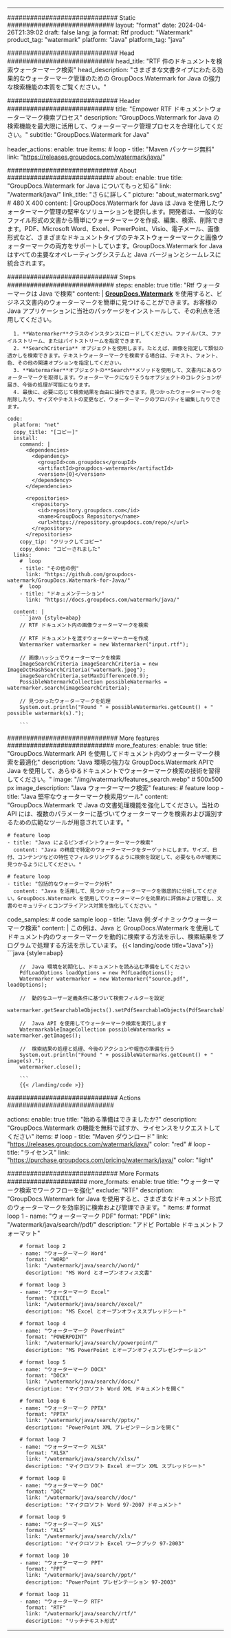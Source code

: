 
---
############################# Static ############################
layout: "format"
date:  2024-04-26T21:39:02
draft: false
lang: ja
format: Rtf
product: "Watermark"
product_tag: "watermark"
platform: "Java"
platform_tag: "java"

############################# Head ############################
head_title: "RTF 件のドキュメントを検索ウォーターマーク検索"
head_description: "さまざまな文書タイプにわたる効果的なウォーターマーク管理のための GroupDocs.Watermark for Java の強力な検索機能の本質をご覧ください。"

############################# Header ############################
title: "Empower RTF ドキュメントウォーターマーク検索プロセス" 
description: "GroupDocs.Watermark for Java の検索機能を最大限に活用して、ウォーターマーク管理プロセスを合理化してください。"
subtitle: "GroupDocs.Watermark for Java" 

header_actions:
  enable: true
  items:
    #  loop
    - title: "Maven パッケージ無料"
      link: "https://releases.groupdocs.com/watermark/java/"
      
############################# About ############################
about:
    enable: true
    title: "GroupDocs.Watermark for Java についてもっと知る"
    link: "/watermark/java/"
    link_title: "さらに詳しく"
    picture: "about_watermark.svg" # 480 X 400
    content: |
       GroupDocs.Watermark for Java は Java を使用したウォーターマーク管理の堅牢なソリューションを提供します。開発者は、一般的なファイル形式の文書から簡単にウォーターマークを作成、編集、検索、削除できます。PDF、Microsoft Word、Excel、PowerPoint、Visio、電子メール、画像形式など、さまざまなドキュメントタイプのテキストウォーターマークと画像ウォーターマークの両方をサポートしています。GroupDocs.Watermark for Java はすべての主要なオペレーティングシステムと Java バージョンとシームレスに統合されます。

############################# Steps ############################
steps:
    enable: true
    title: "Rtf ウォーターマークは Java で検索"
    content: |
      **[GroupDocs.Watermark](https://products.groupdocs.com/watermark/java/)** を使用すると、ビジネス文書内のウォーターマークを簡単に見つけることができます。お客様の Java アプリケーションに当社のパッケージをインストールして、その利点を活用してください。
      
      1. **Watermarker**クラスのインスタンスにロードしてください。ファイルパス、ファイルストリーム、またはバイトストリームを指定できます。
      2. **SearchCriteria** オブジェクトを使用します。たとえば、画像を指定して類似の透かしを検索できます。テキストウォーターマークを検索する場合は、テキスト、フォント、色、その他の関連オプションを指定してください。
      3. **Watermarker**オブジェクトの**Search**メソッドを使用して、文書内にあるウォーターマークを取得します。ウォーターマークになりそうなオブジェクトのコレクションが届き、今後の処理が可能になります。
      4. 最後に、必要に応じて検索結果を自由に操作できます。見つかったウォーターマークを削除したり、サイズやテキストの変更など、ウォーターマークのプロパティを編集したりできます。
   
    code:
      platform: "net"
      copy_title: "[コピー]"
      install:
        command: |
          <dependencies>
            <dependency>
              <groupId>com.groupdocs</groupId>
              <artifactId>groupdocs-watermark</artifactId>
              <version>{0}</version>
            </dependency>
          </dependencies>

          <repositories>
            <repository>
              <id>repository.groupdocs.com</id>
              <name>GroupDocs Repository</name>
              <url>https://repository.groupdocs.com/repo/</url>
            </repository>
          </repositories>
        copy_tip: "クリックしてコピー"
        copy_done: "コピーされました"
      links:
        #  loop
        - title: "その他の例"
          link: "https://github.com/groupdocs-watermark/GroupDocs.Watermark-for-Java/"
        #  loop
        - title: "ドキュメンテーション"
          link: "https://docs.groupdocs.com/watermark/java/"
          
      content: |
        ```java {style=abap}
        // RTF ドキュメント内の画像ウォーターマークを検索

        // RTF ドキュメントを渡すウォーターマーカーを作成
        Watermarker watermarker = new Watermarker("input.rtf");
        
        // 画像ハッシュでウォーターマークを検索
        ImageSearchCriteria imageSearchCriteria = new ImageDctHashSearchCriteria("watermark.jpeg");
        imageSearchCriteria.setMaxDifference(0.9);
        PossibleWatermarkCollection possibleWatermarks = watermarker.search(imageSearchCriteria);

        // 見つかったウォーターマークを処理
        System.out.println("Found " + possibleWatermarks.getCount() + " possible watermark(s).");
        
        ```          
        
############################# More features ############################
more_features:
  enable: true
  title: "GroupDocs.Watermark API を使用してドキュメント内のウォーターマーク検索を最適化"
  description: "Java 環境の強力な GroupDocs.Watermark APIで Java を使用して、あらゆるドキュメントでウォーターマーク検索の技術を習得してください。"
  image: "/img/watermark/features_search.webp" # 500x500 px
  image_description: "Java ウォーターマーク検索"
  features:
    # feature loop
    - title: "Java 堅牢なウォーターマーク検索用ツール"
      content: "GroupDocs.Watermark で Java の文書処理機能を強化してください。当社の API には、複数のパラメーターに基づいてウォーターマークを検索および識別するための広範なツールが用意されています。"

    # feature loop
    - title: "Java によるピンポイントウォーターマーク検索"
      content: "Java の精度で特定のウォーターマークをターゲットにします。サイズ、日付、コンテンツなどの特性でフィルタリングするように検索を設定して、必要なものが確実に見つかるようにしてください。"

    # feature loop
    - title: "包括的なウォーターマーク分析"
      content: "Java を活用して、見つかったウォーターマークを徹底的に分析してください。GroupDocs.Watermark を使用してウォーターマークを効果的に評価および管理し、文書のセキュリティとコンプライアンス対策を強化してください。"
      
  code_samples:
    # code sample loop
    - title: "Java 例:ダイナミックウォーターマーク検索"
      content: |
        この例は、Java と GroupDocs.Watermark を使用してドキュメント内のウォーターマークを動的に検索する方法を示し、検索結果をプログラムで処理する方法を示しています。
        {{< landing/code title="Java">}}
        ```java {style=abap}
        
        //  Java 環境を初期化し、ドキュメントを読み込む準備をしてください
        PdfLoadOptions loadOptions = new PdfLoadOptions();
        Watermarker watermarker = new Watermarker("source.pdf", loadOptions);

        //  動的なユーザー定義条件に基づいて検索フィルターを設定
        watermarker.getSearchableObjects().setPdfSearchableObjects(PdfSearchableObjects.AttachedImages);

        //  Java API を使用してウォーターマーク検索を実行します
        WatermarkableImageCollection possibleWatermarks = watermarker.getImages();

        //  検索結果の処理と処理、今後のアクションや報告の準備を行う
        System.out.println("Found " + possibleWatermarks.getCount() + " image(s).");
        watermarker.close();

        ```
        {{< /landing/code >}}


############################# Actions ############################

actions:
  enable: true
  title: "始める準備はできましたか?"
  description: "GroupDocs.Watermark の機能を無料で試すか、ライセンスをリクエストしてください"
  items:
    #  loop
    - title: "Maven ダウンロード"
      link: "https://releases.groupdocs.com/watermark/java/"
      color: "red"
        #  loop
    - title: "ライセンス"
      link: "https://purchase.groupdocs.com/pricing/watermark/java/"
      color: "light"


############################# More Formats #####################
more_formats:
    enable: true
    title: "ウォーターマーク検索でワークフローを強化"
    exclude: "RTF"
    description: "GroupDocs.Watermark for Java を使用すると、さまざまなドキュメント形式のウォーターマークを効率的に検索および管理できます。"
    items: 
        # format loop 1
        - name: "ウォーターマーク PDF"
          format: "PDF"
          link: "/watermark/java/search//pdf/"
          description: "アドビ Portable ドキュメントフォーマット"

        # format loop 2
        - name: "ウォーターマーク Word"
          format: "WORD"
          link: "/watermark/java/search//word/"
          description: "MS Word とオープンオフィス文書"
          
        # format loop 3
        - name: "ウォーターマーク Excel"
          format: "EXCEL"
          link: "/watermark/java/search//excel/"
          description: "MS Excel とオープンオフィススプレッドシート"

        # format loop 4
        - name: "ウォーターマーク PowerPoint"
          format: "POWERPOINT"
          link: "/watermark/java/search//powerpoint/"
          description: "MS PowerPoint とオープンオフィスプレゼンテーション"

        # format loop 5
        - name: "ウォーターマーク DOCX"
          format: "DOCX"
          link: "/watermark/java/search//docx/"
          description: "マイクロソフト Word XML ドキュメントを開く"
          
        # format loop 6
        - name: "ウォーターマーク PPTX"
          format: "PPTX"
          link: "/watermark/java/search//pptx/"
          description: "PowerPoint XML プレゼンテーションを開く"
          
        # format loop 7
        - name: "ウォーターマーク XLSX"
          format: "XLSX"
          link: "/watermark/java/search//xlsx/"
          description: "マイクロソフト Excel オープン XML スプレッドシート"

        # format loop 8
        - name: "ウォーターマーク DOC"
          format: "DOC"
          link: "/watermark/java/search//doc/"
          description: "マイクロソフト Word 97-2007 ドキュメント"

        # format loop 9
        - name: "ウォーターマーク XLS"
          format: "XLS"
          link: "/watermark/java/search//xls/"
          description: "マイクロソフト Excel ワークブック 97-2003"

        # format loop 10
        - name: "ウォーターマーク PPT"
          format: "PPT"
          link: "/watermark/java/search//ppt/"
          description: "PowerPoint プレゼンテーション 97-2003"

        # format loop 11
        - name: "ウォーターマーク RTF"
          format: "RTF"
          link: "/watermark/java/search//rtf/"
          description: "リッチテキスト形式"

---